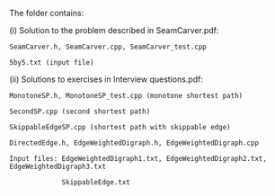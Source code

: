 The folder contains:

(i) Solution to the problem described in SeamCarver.pdf:

    SeamCarver.h, SeamCarver.cpp, SeamCarver_test.cpp
    
    5by5.txt (input file)

(ii) Solutions to exercises in Interview questions.pdf:

    MonotoneSP.h, MonotoneSP_test.cpp (monotone shortest path)
    
    SecondSP.cpp (second shortest path)
    
    SkippableEdgeSP.cpp (shortest path with skippable edge)
    
    DirectedEdge.h, EdgeWeightedDigraph.h, EdgeWeightedDigraph.cpp
    
    Input files: EdgeWeightedDigraph1.txt, EdgeWeightedDigraph2.txt, EdgeWeightedDigraph3.txt
    
                 SkippableEdge.txt 
    
    


